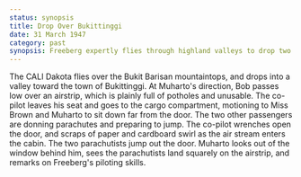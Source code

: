 ```yaml
---
status: synopsis
title: Drop Over Bukittinggi
date: 31 March 1947
category: past
synopsis: Freeberg expertly flies through highland valleys to drop two air force engineers directly onto a damaged runway near Bukittinggi.  
---
```

The CALI Dakota flies over the Bukit Barisan mountaintops, and drops
into a valley toward the town of Bukittinggi. At Muharto's direction,
Bob passes low over an airstrip, which is plainly full of potholes and
unusable. The co-pilot leaves his seat and goes to the cargo
compartment, motioning to Miss Brown and Muharto to sit down far from
the door. The two other passengers are donning parachutes and preparing
to jump. The co-pilot wrenches open the door, and scraps of paper and
cardboard swirl as the air stream enters the cabin. The two parachutists
jump out the door. Muharto looks out of the window behind him, sees the parachutists land squarely on the airstrip, and remarks on Freeberg's piloting skills.